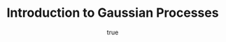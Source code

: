 ---
abstract: ''
author:
- family: Lawrence
  given: Neil D.
  gscholar: r3SJcvoAAAAJ
  institute: University of Sheffield
  twitter: lawrennd
  url: http://inverseprobability.com
categories:
- Lawrence-gpssOne13
day: '10'
errata: []
extras: []
key: Lawrence-gpssOne13
layout: talk
linkpdf: ftp://ftp.dcs.shef.ac.uk/home/neil/gp_gpss13_session1.pdf
month: 6
published: 2013-06-10
section: pre
title: Introduction to <span>G</span>aussian Processes
venue: Gaussian Process Summer School, Sheffield
year: '2013'
youtube: JSY2rha7qOw
---